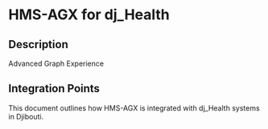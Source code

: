 # HMS-AGX for dj_Health

## Description

Advanced Graph Experience

## Integration Points

This document outlines how HMS-AGX is integrated with dj_Health systems in Djibouti.
